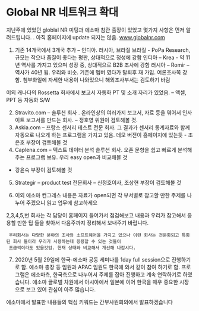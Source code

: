 # Global NR 네트워크 확대

지난주에 있었던 globlal NR 미팅과 에소마 참관 출장이 있었고 몇가지 사항은 먼저 알려드립니다. . 
아직 홈페이지에 update 되지는 않음.  www.globalnr.com

1.	기존 14개국에서 3개국 추가 – 인디아. 러시아, 브라질 
브라질 - PoPa Research,  규모는 작으나 품질이 좋다는 평판, 상대적으로 정성에 강함 
인디아 – Krea  - 약 11년 역사를 가지고 있으며 성장 중, 상대적으로 B2B 조사에 강함 
러시아 – Romir – 역사가 40년 됨. 우리와 비슷. 기존에 멤버 였다가 탈퇴후 재 가입.  여론조사쪽 강함. 
첨부화일에 자세한 내용이 나와있으니 해외조사부서는 검토하기 바람 

이외 캐나다의 Rossetta 회사에서 보고서 자동화 PT 및 소개 자리가 있었음. – 액셀, PPT 등 자동화 S/W

2.	Stravito.com – 솔루션 회사 . 온라인상의 여러가지 보고서, 자료 등을 엮어서 인사이트 보고서를 만드는 회사. – 정호영 위원이 검토해볼 것. 
3.	Askia.com – 프랑스 센서리 테스트 전문 회사. 그 결과가 센서리 통계자료와 함께 자동으로 나오게 하는 프로그램을 가지고 있음. 
             데모 버전이 홈페이지에 있는듯 -  조은호 부장이 검토해볼 것 
4.	Caplena.com – 텍스트 데이터 분석 솔루션 회사. 오픈 문항을 쉽고 빠르게 분석해주는 프로그램 보유.  우리 easy open과 비교해볼 것 
-	강윤숙 부장이 검토해볼 것 

5.	Strategir – product test 전문회사 – 신정호이사, 조상현 부장이 검토해볼 것 
        
6.	이외 에소마 컨그레스 내용은 자료가 open되면 각 부서별로 참고할 만한 주제를 나누어 주겠으니 읽고 업무에 참고하세요 

2,3,4,5,번 회사는 각 담당이 홈페이지 들어가서 점검해보고 내용과 우리가 참고해서 응용할 만한 팁 들을 찾아서 다음주까지 정리해서 보내주기 바랍니다. 
     
     우리회사는 다양한 분야의 조사와 소프트웨어을 가지고 있으나 이런 회사는 전문화되고 특화된 회사 들이라 우리가 사용하는데 응용할 수 있는 것들이 
     조금씩이라도 있을것임. 현재 상태와 비교해서 개선해 나갑시다. 

7.	2020년 5월 29일에 한국-에소마 공동 세미나를 1day full session으로 진행하기로 함. 
에소마 총장 등 임원과 APAC 임원도 한국에 와서 같이 참여 하기로 함.  프로그램은 에소마측, 한국측으로 나누어서 주제를 잡아 
진행하고 계속 연락하기로 하였습니다.  에소마 글로벌 차원에서 아시아에서 일본에 이어 한국을 매우 중요한 시장으로 보고 있어 관심이 
아주 많습니다.   


에소마에서 발표한 내용들의 핵심 키워드는 간부사원회의에서 발표하겠습니다 
